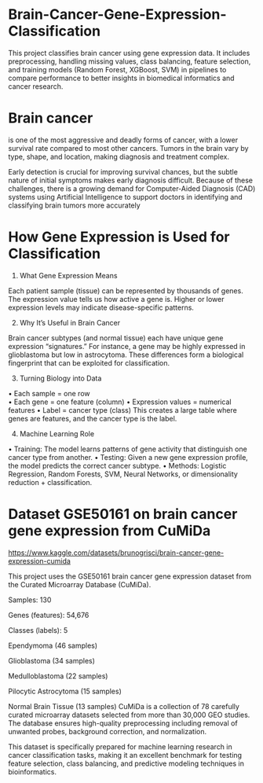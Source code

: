 # Brain-Cancer-Gene-Expression-Classification
This project classifies brain cancer using gene expression data. It includes preprocessing, handling missing values, class balancing, feature selection, and training models (Random Forest, XGBoost, SVM) in pipelines to compare performance to better insights in biomedical informatics and cancer research.
# Brain cancer 
is one of the most aggressive and deadly forms of cancer, with a lower survival rate compared to most other cancers. Tumors in the brain vary by type, shape, and location, making diagnosis and treatment complex.

Early detection is crucial for improving survival chances, but the subtle nature of initial symptoms makes early diagnosis difficult. Because of these challenges, there is a growing demand for Computer-Aided Diagnosis (CAD) systems using Artificial Intelligence to support doctors in identifying and classifying brain tumors more accurately

# How Gene Expression is Used for Classification

1. What Gene Expression Means 

Each patient sample (tissue) can be represented by thousands of genes. The expression value tells us how active a gene is. Higher or lower expression levels may indicate disease-specific patterns.

2. Why It’s Useful in Brain Cancer

Brain cancer subtypes (and normal tissue) each have unique gene expression “signatures.” For instance, a gene may be highly expressed in glioblastoma but low in astrocytoma. These differences form a biological fingerprint that can be exploited for classification.

3. Turning Biology into Data

•   Each sample = one row  
•   Each gene = one feature (column)
•   Expression values = numerical features
•   Label = cancer type (class)
This creates a large table where genes are features, and the cancer type is the label.

4. Machine Learning Role

•   Training: The model learns patterns of gene activity that distinguish one cancer type from another.
•   Testing: Given a new gene expression profile, the model predicts the correct cancer subtype.
•   Methods: Logistic Regression, Random Forests, SVM, Neural Networks, or dimensionality reduction + classification.

# Dataset GSE50161 on brain cancer gene expression from CuMiDa

https://www.kaggle.com/datasets/brunogrisci/brain-cancer-gene-expression-cumida

This project uses the GSE50161 brain cancer gene expression dataset from the Curated Microarray Database (CuMiDa).

Samples: 130

Genes (features): 54,676

Classes (labels): 5

Ependymoma (46 samples)

Glioblastoma (34 samples)

Medulloblastoma (22 samples)

Pilocytic Astrocytoma (15 samples)

Normal Brain Tissue (13 samples)
CuMiDa is a collection of 78 carefully curated microarray datasets selected from more than 30,000 GEO studies. The database ensures high-quality preprocessing including removal of unwanted probes, background correction, and normalization.

This dataset is specifically prepared for machine learning research in cancer classification tasks, making it an excellent benchmark for testing feature selection, class balancing, and predictive modeling techniques in bioinformatics.
